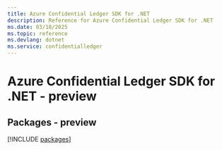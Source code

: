 ```yaml
---
title: Azure Confidential Ledger SDK for .NET
description: Reference for Azure Confidential Ledger SDK for .NET
ms.date: 03/18/2025
ms.topic: reference
ms.devlang: dotnet
ms.service: confidentialledger
---
```

# Azure Confidential Ledger SDK for .NET - preview
## Packages - preview
[!INCLUDE [packages](confidential-ledger-index.md)]